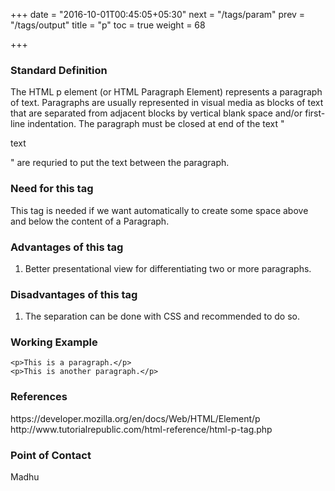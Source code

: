 +++
date = "2016-10-01T00:45:05+05:30"
next = "/tags/param"
prev = "/tags/output"
title = "p"
toc = true
weight = 68

+++
<h3>Standard Definition</h3>
The HTML p element (or HTML Paragraph Element) represents a paragraph of text. Paragraphs are usually represented
in visual media as blocks of text that are separated from adjacent blocks by vertical blank space and/or first-line
indentation. The paragraph must be closed at end of the text "<p> text </p>" are requried to put the text between the
paragraph.

<h3>Need for this tag</h3>
This tag is needed if we want automatically to create some space above and below the content of a Paragraph.

<h3>Advantages of this tag</h3>
<ol>
  <li>Better presentational view for differentiating two or more paragraphs.</li>
</ol>

<h3>Disadvantages of this tag</h3>
<ol>
  <li>The separation can be done with CSS and recommended to do so.</li>
</ol>



<h3>Working Example</h3>

    <p>This is a paragraph.</p>
    <p>This is another paragraph.</p>

<h3>References</h3>
https://developer.mozilla.org/en/docs/Web/HTML/Element/p
<br>
http://www.tutorialrepublic.com/html-reference/html-p-tag.php

<h3>Point of Contact</h3>
Madhu
